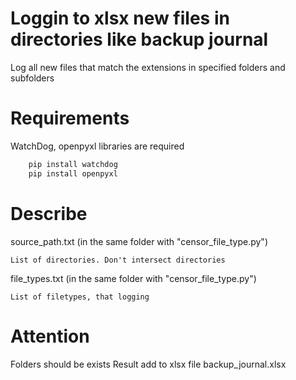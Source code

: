 # Loggin to xlsx new files in directories like backup journal
Log all new files that match the extensions in specified folders and subfolders

# Requirements
WatchDog, openpyxl libraries are required
```python
    pip install watchdog
	pip install openpyxl
```
# Describe
source_path.txt (in the same folder with "censor_file_type.py")

    List of directories. Don't intersect directories

file_types.txt (in the same folder with "censor_file_type.py")
    
    List of filetypes, that logging
    
# Attention
Folders should be exists
Result add to xlsx file backup_journal.xlsx
